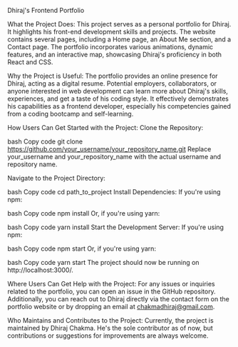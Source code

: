 Dhiraj's Frontend Portfolio

What the Project Does:
This project serves as a personal portfolio for Dhiraj. It highlights his front-end development skills and projects. The website contains several pages, including a Home page, an About Me section, and a Contact page. The portfolio incorporates various animations, dynamic features, and an interactive map, showcasing Dhiraj's proficiency in both React and CSS.

Why the Project is Useful:
The portfolio provides an online presence for Dhiraj, acting as a digital resume. Potential employers, collaborators, or anyone interested in web development can learn more about Dhiraj's skills, experiences, and get a taste of his coding style. It effectively demonstrates his capabilities as a frontend developer, especially his competencies gained from a coding bootcamp and self-learning.

How Users Can Get Started with the Project:
Clone the Repository:

bash
Copy code
git clone https://github.com/your_username/your_repository_name.git
Replace your_username and your_repository_name with the actual username and repository name.

Navigate to the Project Directory:

bash
Copy code
cd path_to_project
Install Dependencies:
If you're using npm:

bash
Copy code
npm install
Or, if you're using yarn:

bash
Copy code
yarn install
Start the Development Server:
If you're using npm:

bash
Copy code
npm start
Or, if you're using yarn:

bash
Copy code
yarn start
The project should now be running on http://localhost:3000/.

Where Users Can Get Help with the Project:
For any issues or inquiries related to the portfolio, you can open an issue in the GitHub repository. Additionally, you can reach out to Dhiraj directly via the contact form on the portfolio website or by dropping an email at chakmadhiraj@gmail.com.

Who Maintains and Contributes to the Project:
Currently, the project is maintained by Dhiraj Chakma. He's the sole contributor as of now, but contributions or suggestions for improvements are always welcome.
